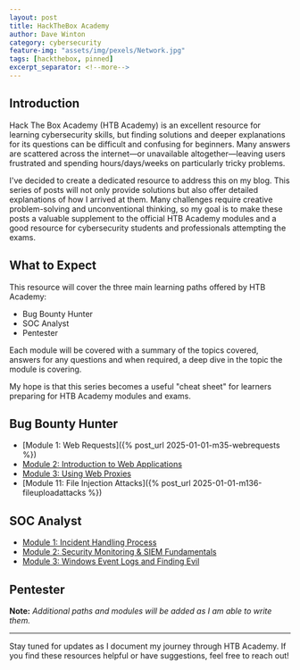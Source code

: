 ```yaml
---
layout: post
title: HackTheBox Academy
author: Dave Winton
category: cybersecurity 
feature-img: "assets/img/pexels/Network.jpg"
tags: [hackthebox, pinned]
excerpt_separator: <!--more-->
---
```

## Introduction

Hack The Box Academy (HTB Academy) is an excellent resource for learning cybersecurity skills, but finding solutions and deeper explanations for its questions can be difficult and confusing for beginners. Many answers are scattered across the internet—or unavailable altogether—leaving users frustrated and spending hours/days/weeks on particularly tricky problems.

I've decided to create a dedicated resource to address this on my blog. This series of posts will not only provide solutions but also offer detailed explanations of how I arrived at them. Many challenges require creative problem-solving and unconventional thinking, so my goal is to make these posts a valuable supplement to the official HTB Academy modules and a good resource for cybersecurity students and professionals attempting the exams.
<!--more-->
## What to Expect

This resource will cover the three main learning paths offered by HTB Academy:

- Bug Bounty Hunter
- SOC Analyst
- Pentester

Each module will be covered with a summary of the topics covered, answers for any questions and when required, a deep dive in the topic the module is covering. 

My hope is that this series becomes a useful "cheat sheet" for learners preparing for HTB Academy modules and exams.

## Bug Bounty Hunter

- [Module 1: Web Requests]({% post_url 2025-01-01-m35-webrequests %})
- [Module 2: Introduction to Web Applications]()
- [Module 3: Using Web Proxies]()
- [Module 11: File Injection Attacks]({% post_url 2025-01-01-m136-fileuploadattacks %})

## SOC Analyst

- [Module 1: Incident Handling Process]()
- [Module 2: Security Monitoring & SIEM Fundamentals]()
- [Module 3: Windows Event Logs and Finding Evil]()

## Pentester


**Note:** *Additional paths and modules will be added as I am able to write them.*

---
Stay tuned for updates as I document my journey through HTB Academy. If you find these resources helpful or have suggestions, feel free to reach out!